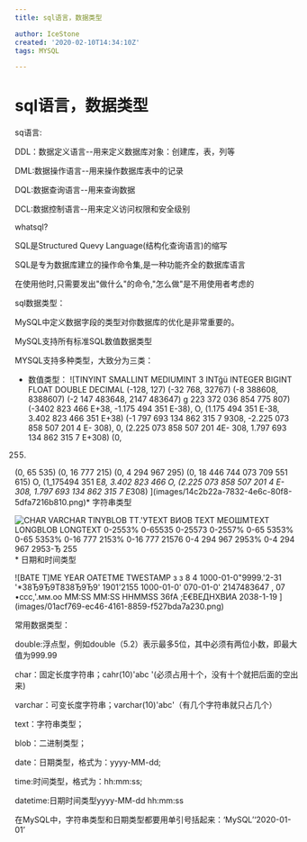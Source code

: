 ```yaml
---
title: sql语言，数据类型

author: IceStone
created: '2020-02-10T14:34:10Z'
tags: MYSQL

---
```


# sql语言，数据类型

sq语言:

DDL：数据定义语言--用来定义数据库对象：创建库，表，列等

DML:数据操作语言--用来操作数据库表中的记录

DQL:数据查询语言--用来查询数据

DCL:数据控制语言--用来定义访问权限和安全级别

 
whatsql?

SQL是Structured Quevy Language(结构化查询语言)的缩写

SQL是专为数据库建立的操作命令集,是一种功能齐全的数据库语言

在使用他时,只需要发出"做什么"的命令,"怎么做"是不用使用者考虑的

 
sql数据类型：

MySQL中定义数据字段的类型对你数据库的优化是非常重要的。

MySQL支持所有标准SQL数值数据类型

MYSQL支持多种类型，大致分为三类：

* 数值类型：
![TINYINT 
SMALLINT 
MEDIUMINT 3 
INTğü 
INTEGER 
BIGINT 
FLOAT 
DOUBLE 
DECIMAL 
(-128, 127) 
(-32 768, 32767) 
(-8 388608, 8388607) 
(-2 147 483648, 2147 483647) 
g 223 
372 036 854 775 807) 
(-3402 823 466 E+38, -1.175 494 351 
E-38), O, (1.175 494 351 E-38, 
3.402 823 466 351 E+38) 
(-1 797 693 134 862 315 7 
9308, -2.225 073 858 507 201 4 E- 
308), 0, (2.225 073 858 507 201 4E- 
308, 1.797 693 134 862 315 7 E+308) 
(0, 
255) 
(0, 
65 535) 
(0, 
16 777 215) 
(0, 
4 294 967 295) 
(0, 
18 446 744 073 709 551 615) 
O, (1_175494 351 E*8, 3.402 823 
466 
O, (2.225 073 858 507 201 4 E-308, 
1.797 693 134 862 315 7 E*308) ](images/14c2b22a-7832-4e6c-80f8-5dfa7216b810.png)* 字符串类型

![CHAR 
VARCHAR 
TlNYBLOB 
ТТ.'УТЕХТ 
ВИОВ 
ТЕХТ 
МЕОШМТЕХТ 
LONGBLOB 
LONGTEXT 
0-2553% 
0-65535 
0-25573 
0-2557% 
0-65 5353% 
0-65 5353% 
0-16 777 2153% 
0-16 777 21576 
0-4 294 967 2953% 
0-4 294 967 2953-Ђ 
255 ](images/946acdf0-8318-4b7a-a077-069b09c567d2.png)* 日期和时间类型

![ВАТЕ 
Т]МЕ 
YEAR 
ОАТЕТМЕ 
TWESTAMP 
з 
з 
8 
4 
1000-01-0"9999.'2-31 
'*З8Ђ9Ђ9Т8З8Ђ9Ђ9' 
1901'2155 
1000-01-0' 
070-01-0' 
2147483647 , 
07 
•ссс,'.мм.оо 
MM:SS 
MM:SS 
HHMMSS 
36fA 
;Е€ВЕДНХВИА 
2038-1-19 ](images/01acf769-ec46-4161-8859-f527bda7a230.png) 

 
 
常用数据类型：

double:浮点型，例如double（5.2）表示最多5位，其中必须有两位小数，即最大值为999.99

char：固定长度字符串；cahr(10)'abc    '(必须占用十个，没有十个就把后面的空出来)

varchar：可变长度字符串；varchar(10)'abc'（有几个字符串就只占几个）

text：字符串类型；

blob：二进制类型；

date：日期类型，格式为：yyyy-MM-dd;

time:时间类型，格式为：hh:mm:ss;

datetime:日期时间类型yyyy-MM-dd hh:mm:ss

 
 
在MySQL中，字符串类型和日期类型都要用单引号括起来：‘MySQL’‘2020-01-01’

